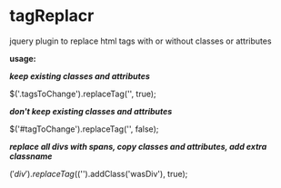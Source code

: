 # tagReplacr
jquery plugin to replace html tags with or without classes or attributes

**usage:**


_**keep existing classes and attributes**_

$('.tagsToChange').replaceTag('<span>', true); 


_**don't keep existing classes and attributes**_

$('#tagToChange').replaceTag('<span>', false);


_**replace all divs with spans, copy classes and attributes, add extra classname**_

$('div').replaceTag($('<span>').addClass('wasDiv'), true);
